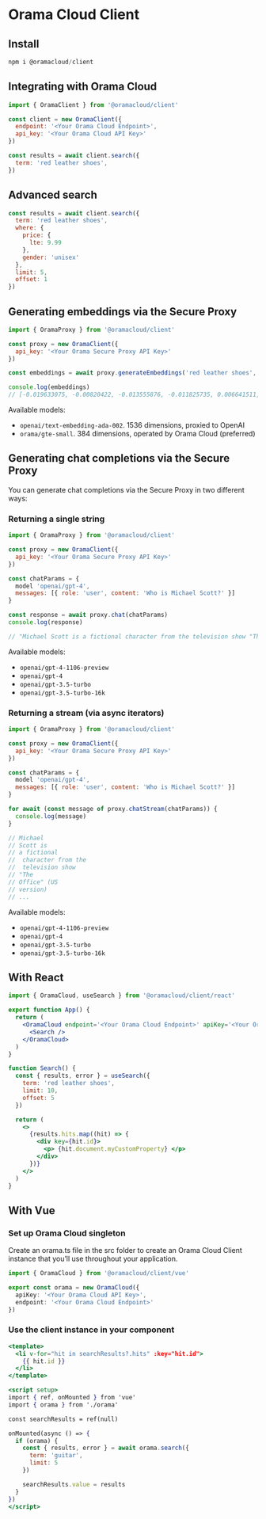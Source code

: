 # Orama Cloud Client

## Install

```js
npm i @oramacloud/client
```

## Integrating with Orama Cloud

```js
import { OramaClient } from '@oramacloud/client'

const client = new OramaClient({
  endpoint: '<Your Orama Cloud Endpoint>',
  api_key: '<Your Orama Cloud API Key>'
})

const results = await client.search({
  term: 'red leather shoes',
})
```

## Advanced search

```js
const results = await client.search({
  term: 'red leather shoes',
  where: {
    price: {
      lte: 9.99
    },
    gender: 'unisex'
  },
  limit: 5,
  offset: 1
})
```

## Generating embeddings via the Secure Proxy

```js
import { OramaProxy } from '@oramacloud/client'

const proxy = new OramaClient({
  api_key: '<Your Orama Secure Proxy API Key>'
})

const embeddings = await proxy.generateEmbeddings('red leather shoes', 'openai/text-embedding-ada-002')

console.log(embeddings)
// [-0.019633075, -0.00820422, -0.013555876, -0.011825735, 0.006641511, -0.012948156, ...]
```

Available models:

- `openai/text-embedding-ada-002`. 1536 dimensions, proxied to OpenAI
- `orama/gte-small`. 384 dimensions, operated by Orama Cloud (preferred)

## Generating chat completions via the Secure Proxy

You can generate chat completions via the Secure Proxy in two different ways:

### Returning a single string

```js
import { OramaProxy } from '@oramacloud/client'

const proxy = new OramaClient({
  api_key: '<Your Orama Secure Proxy API Key>'
})

const chatParams = {
  model 'openai/gpt-4',
  messages: [{ role: 'user', content: 'Who is Michael Scott?' }]
}

const response = await proxy.chat(chatParams)
console.log(response)

// "Michael Scott is a fictional character from the television show "The Office" (US version) ..."
```

Available models:

- `openai/gpt-4-1106-preview`
- `openai/gpt-4`
- `openai/gpt-3.5-turbo`
- `openai/gpt-3.5-turbo-16k`

### Returning a stream (via async iterators)

```js
import { OramaProxy } from '@oramacloud/client'

const proxy = new OramaClient({
  api_key: '<Your Orama Secure Proxy API Key>'
})

const chatParams = {
  model 'openai/gpt-4',
  messages: [{ role: 'user', content: 'Who is Michael Scott?' }]
}

for await (const message of proxy.chatStream(chatParams)) {
  console.log(message)
}

// Michael
// Scott is
// a fictional
//  character from the
//  television show 
// "The
// Office" (US
// version)
// ...
```

Available models:

- `openai/gpt-4-1106-preview`
- `openai/gpt-4`
- `openai/gpt-3.5-turbo`
- `openai/gpt-3.5-turbo-16k`

## With React

```jsx
import { OramaCloud, useSearch } from '@oramacloud/client/react'

export function App() {
  return (
    <OramaCloud endpoint='<Your Orama Cloud Endpoint>' apiKey='<Your Orama Cloud API Key>'>
      <Search />
    </OramaCloud>
  )
}

function Search() {
  const { results, error } = useSearch({
    term: 'red leather shoes',
    limit: 10,
    offset: 5
  })

  return (
    <>
      {results.hits.map((hit) => {
        <div key={hit.id}>
          <p> {hit.document.myCustomProperty} </p>
        </div>
      })}
    </>
  )
}
```

## With Vue

### Set up Orama Cloud singleton

Create an orama.ts file in the src folder to create an Orama Cloud Client instance that you’ll use throughout your application.

```ts
import { OramaCloud } from '@oramacloud/client/vue'

export const orama = new OramaCloud({
  apiKey: '<Your Orama Cloud API Key>',
  endpoint: '<Your Orama Cloud Endpoint>'
})
```

### Use the client instance in your component

```jsx
<template>
  <li v-for="hit in searchResults?.hits" :key="hit.id">
    {{ hit.id }}
  </li>
</template>

<script setup>
import { ref, onMounted } from 'vue'
import { orama } from './orama'

const searchResults = ref(null)

onMounted(async () => {
  if (orama) {
    const { results, error } = await orama.search({
      term: 'guitar',
      limit: 5
    })

    searchResults.value = results
  }
})
</script>
```

